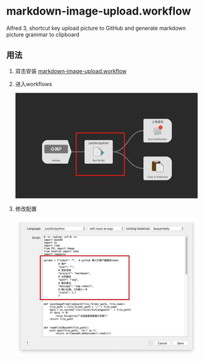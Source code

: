 # markdown-image-upload.workflow
Alfred 3, shortcut key upload picture to GitHub and generate markdown picture grammar to clipboard

## 用法



1. 双击安装 [markdown-image-upload.workflow](https://raw.githubusercontent.com/MrJiao/markdown-image-upload-workflow/master/markdown-image-upload.alfredworkflow)

2. 进入workflows

   ![img](https://raw.githubusercontent.com/MrJiao/markdown/master/img/1566444954936.jpg)

3. 修改配置

   ![img](https://raw.githubusercontent.com/MrJiao/markdown/master/img/1566444996605.jpg)

   